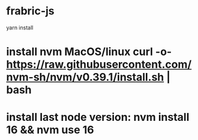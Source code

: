 # frabric-js
yarn install
# install nvm MacOS/linux curl -o- https://raw.githubusercontent.com/nvm-sh/nvm/v0.39.1/install.sh | bash
# install last node version: nvm install 16 && nvm use 16

